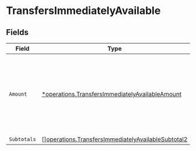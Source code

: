 # TransfersImmediatelyAvailable


## Fields

| Field                                                                                                                    | Type                                                                                                                     | Required                                                                                                                 | Description                                                                                                              |
| ------------------------------------------------------------------------------------------------------------------------ | ------------------------------------------------------------------------------------------------------------------------ | ------------------------------------------------------------------------------------------------------------------------ | ------------------------------------------------------------------------------------------------------------------------ |
| `Amount`                                                                                                                 | [*operations.TransfersImmediatelyAvailableAmount](../../models/operations/transfersimmediatelyavailableamount.md)        | :heavy_minus_sign:                                                                                                       | In v2 endpoints, monetary amounts are represented as objects with a `currency` and `value` field.                        |
| `Subtotals`                                                                                                              | [][operations.TransfersImmediatelyAvailableSubtotal2](../../models/operations/transfersimmediatelyavailablesubtotal2.md) | :heavy_minus_sign:                                                                                                       | N/A                                                                                                                      |